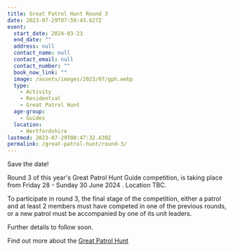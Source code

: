 ```yaml
---
title: Great Patrol Hunt Round 3
date: 2023-07-29T07:59:43.627Z
event:
  start_date: 2024-03-23
  end_date: ""
  address: null
  contact_name: null
  contact_email: null
  contact_number: ""
  book_now_link: ""
  image: /assets/images/2023/07/gph.webp
  type:
    - Activity
    - Residential
    - Great Patrol Hunt
  age-group:
    - Guides
  location:
    - Hertfordshire
lastmod: 2023-07-29T08:47:32.639Z
permalink: /great-patrol-hunt/round-3/
---
```

Save the date!

Round 3 of this year's Great Patrol Hunt Guide competition, is taking place from Friday 28 - Sunday 30 June 2024 . Location TBC.

To participate in round 3, the final stage of the competition, either a patrol and at least 2 members must have competed in one of the previous rounds, or a new patrol must be accompanied by one of its unit leaders.

Further details to follow soon.

Find out more about the [Great Patrol Hunt](/great-patrol-hunt/)
